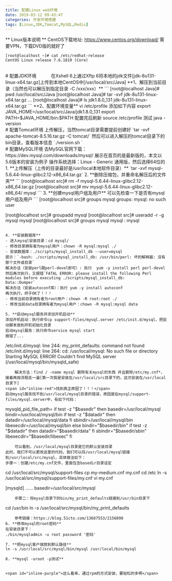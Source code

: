 ```yaml
---
title: 配置Linux web环境
date: 2019-03-12 09:43:47
categories: 开发环境搭建
tags: [Linux,JDK,Tomcat,MySQL,Redis]
---
```


** Linux版本说明 **
CentOS下载地址: https://www.centos.org/download/
需要VPN，下载DVD版的就好了
```
[root@localhost ~]# cat /etc/redhat-release 
CentOS Linux release 7.6.1810 (Core) 
```
<!--more-->
<br />
# 配置JDK环境
&emsp;&emsp;&emsp;在Xshell 6上通过Xftp 6将本地的jdk文件[jdk-8u131-linux-x64.tar.gz]上传到本地CentOS中[/usr/local/src/Java]
**1、解压到当前目录（当然也可以解压到指定目录 -C /xxx/xxx）**
```
[root@localhost Java]# pwd
/usr/local/src/Java
[root@localhost Java]# tar -xvf jdk-8u131-linux-x64.tar.gz 
...
[root@localhost Java]# ls
jdk1.8.0_131  jdk-8u131-linux-x64.tar.gz
```
**2、配置环境变量**
vi /etc/profile
添加如下内容
export JAVA_HOME=/usr/local/src/Java/jdk1.8.0_131
export PATH=$JAVA_HOME/bin:$PATH
配置完后刷新
source /etc/profile
测试
java -version
<br />
# 配置Tomcat环境
上传解压，当然tomcat目录需要提前创建好
`tar -xvf apache-tomcat-8.5.16.tar.gz -C tomcat/`
然后可以进入解压的tomcat目录下的bin目录，查看版本信息
`./version.sh `
<br />
# 配置MySQL环境
去MySQL官网下载：https://dev.mysql.com/downloads/mysql/
展示在首页的是最新版的，本文以5.6版本的安装为例子
操作系统选择：Linux - Generic 通用版，然后选择64位的
1. **上传解压（上传的目录最好是/usr/local本地软件目录）**
`tar -xvf mysql-5.6.44-linux-glibc2.12-x86_64.tar.gz`
2. **删除压缩包，并重命名解压后的文件夹**
```
[root@localhost src]# rm -f mysql-5.6.44-linux-glibc2.12-x86_64.tar.gz 
[root@localhost src]# mv mysql-5.6.44-linux-glibc2.12-x86_64/ mysql
```
3. **创建mysql用户组及用户**
可以先检查一下是否有mysql用户组及用户
```
[root@localhost src]# groups mysql
groups: mysql: no such user

[root@localhost src]# groupadd mysql
[root@localhost src]# useradd -r -g mysql mysql
[root@localhost src]# groups mysql
mysql : mysql
```
	
4. **安装数据库**
- 进入mysql安装目录：cd mysql/
- 修改目录拥有者为mysql用户：chown -R mysql:mysql ./
- 安装数据库：./scripts/mysql_install_db --user=mysql
提示：`-bash: ./scripts/mysql_install_db: /usr/bin/perl: 坏的解释器: 没有那个文件或目录`
解决办法（安装perl跟perl-devel即可）: 执行  yum -y install perl perl-devel
然后再次执行，又报错`FATAL ERROR: please install the following Perl modules before executing ./scripts/mysql_install_db:
Data::Dumper`
解决办法（安装autoconf库）：执行 yum -y install autoconf
再次执行，终于OK了！！！
- 修改当前目录拥有者为root用户：chown -R root:root ./
- 修改当前data目录拥有者为mysql用户：chown -R mysql:mysql data

5. **启动mysql服务并添加开机启动**
添加开机启动：执行命令cp support-files/mysql.server /etc/init.d/mysql，把启动脚本放到开机初始化目录
启动mysql服务：执行命令service mysql start
报错了...
```
/etc/init.d/mysql: line 244: my_print_defaults: command not found
/etc/init.d/mysql: line 264: cd: /usr/local/mysql: No such file or directory
Starting MySQL ERROR! Couldn't find MySQL server (/usr/local/mysql/bin/mysqld_safe)
```
	解决方法：find / -name mysql 删除有关mysql的东西 并且删除/etc/my.cnf*，接着再按流程走一遍[第一次我是安装在/usr/local/src目录下的，这次安装在/usr/local目录下]
<span id="inline-red">找到真正原因了！！！</span>
启动mysql服务找不到/usr/local/mysql目录的错误，原因是在mysql/support-files/mysql.server中，有如下代码：
```
mysqld_pid_file_path=
if test -z "$basedir"
then
  basedir=/usr/local/mysql
  bindir=/usr/local/mysql/bin
  if test -z "$datadir"
  then
    datadir=/usr/local/mysql/data
  fi
  sbindir=/usr/local/mysql/bin
  libexecdir=/usr/local/mysql/bin
else
  bindir="$basedir/bin"
  if test -z "$datadir"
  then
    datadir="$basedir/data"
  fi
  sbindir="$basedir/sbin"
  libexecdir="$basedir/libexec"
fi
```
	可以看到，/usr/local/mysql目录是它的默认安装目录
此时，我们不可以更改这里的代码，我们可以将/usr/local/mysql链接到/usr/local/src/mysql，具体做法如下：
步骤一：创建/etc/my.cnf文件，里面包含basedir目录设定
```
cd /usr/local/src/mysql/support-files
cp my-medium.cnf my.cnf
cd /etc
ln -s /usr/local/src/mysql/support-files/my.cnf
vi my.cnf

[mysqld]
......
basedir=/usr/local/src/mysql
```
	步骤二：将mysql目录下的bin/my_print_defaults链接到/usr/bin目录下
```
cd /usr/bin
ln -s /usr/local/src/mysql/bin/my_print_defaults
```
	参考链接：https://blog.51cto.com/13687553/2156898
6. **修改mysql的root密码**
在安装目录下：
./bin/mysqladmin -u root password '密码'

7. **把mysql客户端放到默认路径**
ln -s /usr/local/src/mysql/bin/mysql /usr/local/bin/mysql

8. **mysql -uroot -p测试**


<span id="inline-purple">这么看来，通过rpm的方式安装，要轻松的多啊</span>









